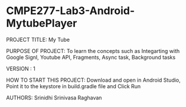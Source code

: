 # CMPE277-Lab3-Android-MytubePlayer

PROJECT TITLE: My Tube

PURPOSE OF PROJECT: To learn the concepts such as Integarting with Google SignI, Youtube API, Fragments, Async task, Background tasks

VERSION : 1

HOW TO START THIS PROJECT: Download and open in Android Studio, Point it to the keystore in build.gradle file and Click Run

AUTHORS: Srinidhi Srinivasa Raghavan
